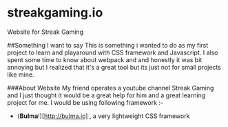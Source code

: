 # streakgaming.io
Website for Streak Gaming

##Something I want to say
This is something i wanted to do as my first project to learn and playaround with CSS framework and Javascript. 
I also spent some time to know about webpack and and honestly it was bit annoying but I realized that it's a great tool
but its just not for small projects like mine.

###About Website
My friend operates a youtube channel Streak Gaming and I just thought it would be a great help for him and a great learning project for me.
I would be using following framework :-
* (**Bulma**!)[http://bulma.io] , a very lightweight CSS framework
